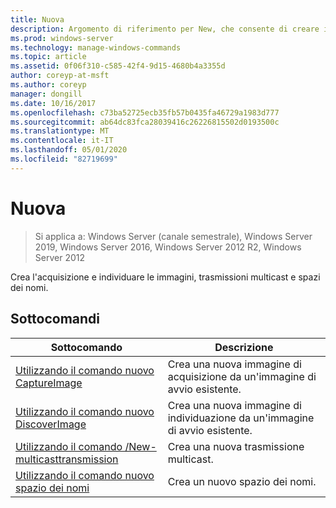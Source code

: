 ```yaml
---
title: Nuova
description: Argomento di riferimento per New, che consente di creare immagini di acquisizione e individuazione, trasmissioni multicast e spazi dei nomi.
ms.prod: windows-server
ms.technology: manage-windows-commands
ms.topic: article
ms.assetid: 0f06f310-c585-42f4-9d15-4680b4a3355d
author: coreyp-at-msft
ms.author: coreyp
manager: dongill
ms.date: 10/16/2017
ms.openlocfilehash: c73ba52725ecb35fb57b0435fa46729a1983d777
ms.sourcegitcommit: ab64dc83fca28039416c26226815502d0193500c
ms.translationtype: MT
ms.contentlocale: it-IT
ms.lasthandoff: 05/01/2020
ms.locfileid: "82719699"
---
```

# <a name="new"></a>Nuova

> Si applica a: Windows Server (canale semestrale), Windows Server 2019, Windows Server 2016, Windows Server 2012 R2, Windows Server 2012

Crea l'acquisizione e individuare le immagini, trasmissioni multicast e spazi dei nomi.

## <a name="subcommands"></a>Sottocomandi
|Sottocomando|Descrizione|
|-------|--------|
|[Utilizzando il comando nuovo CaptureImage](using-the-new-captureimage-command.md)|Crea una nuova immagine di acquisizione da un'immagine di avvio esistente.|
|[Utilizzando il comando nuovo DiscoverImage](using-the-new-discoverimage-command.md)|Crea una nuova immagine di individuazione da un'immagine di avvio esistente.|
|[Utilizzando il comando /New-multicasttransmission](using-the-new-multicasttransmission-command.md)|Crea una nuova trasmissione multicast.|
|[Utilizzando il comando nuovo spazio dei nomi](using-the-new-namespace-command.md)|Crea un nuovo spazio dei nomi.|
